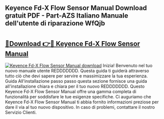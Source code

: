 ## Keyence Fd-X Flow Sensor Manual Download gratuit PDF - Part-AZS Italiano Manuale dell'utente di riparazione WfQjb

# <h2><a href="http://df94fq8.blite.top/?on=Keyence+Fd-X+Flow+Sensor+Manual">🔗Download 👉🔴 Keyence Fd-X Flow Sensor Manual</a></h2>

[![Keyence Fd-X Flow Sensor Manual download](https://i.imgur.com/lujVjoI.png)](http://df94fq8.blite.top/?on=Keyence+Fd-X+Flow+Sensor+Manual)
Inizia! Benvenuto nel tuo nuovo manuale utente REDDDDDDD. Questa guida ti guiderà attraverso tutto ciò che devi sapere per servire e massimizzare la tua esperienza. Guida All'installazione passo passo questa sezione fornisce una guida all'installazione chiara e chiara per il tuo nuovo REDDDDDDD. Questo Keyence Fd-X Flow Sensor Manual offre una gamma completa di funzionalità per soddisfare le tue esigenze specifiche. Ci auguriamo che Keyence Fd-X Flow Sensor Manual ti abbia fornito informazioni preziose per dare il via al tuo nuovo dispositivo. In caso di problemi, contattare il nostro Servizio Clienti.
